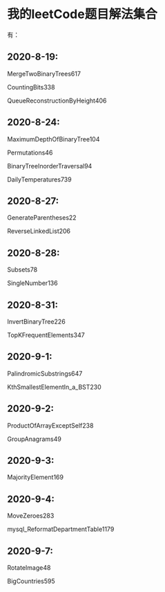 # 我的leetCode题目解法集合
有：

## 2020-8-19:

MergeTwoBinaryTrees617

CountingBits338

QueueReconstructionByHeight406

##  2020-8-24:

MaximumDepthOfBinaryTree104

Permutations46

BinaryTreeInorderTraversal94

DailyTemperatures739

## 2020-8-27:

GenerateParentheses22

ReverseLinkedList206

## 2020-8-28:

Subsets78

SingleNumber136

## 2020-8-31:

InvertBinaryTree226

TopKFrequentElements347

## 2020-9-1:

PalindromicSubstrings647
 
KthSmallestElementIn_a_BST230
 
## 2020-9-2:
 
ProductOfArrayExceptSelf238

GroupAnagrams49

## 2020-9-3:

MajorityElement169
 
## 2020-9-4:

MoveZeroes283

mysql_ReformatDepartmentTable1179 
 
## 2020-9-7:

 RotateImage48
 
 BigCountries595
 